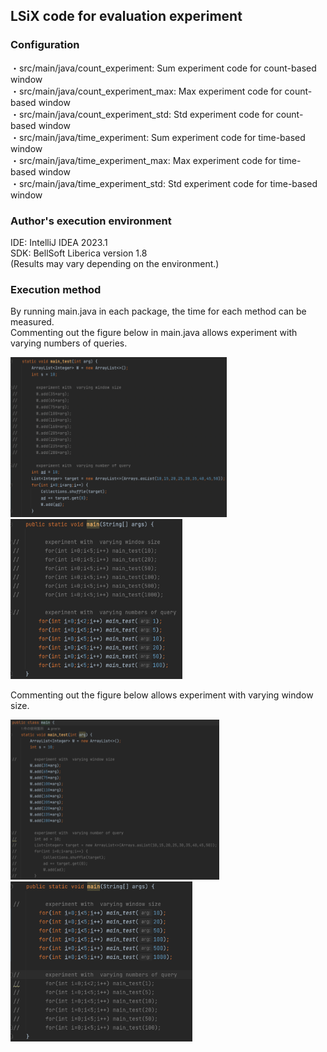 ## LSiX code for evaluation experiment

### Configuration
・src/main/java/count_experiment: Sum experiment code for count-based window \
・src/main/java/count_experiment_max: Max experiment code for count-based window \
・src/main/java/count_experiment_std: Std experiment code for count-based window \
・src/main/java/time_experiment: Sum experiment code for time-based window \
・src/main/java/time_experiment_max: Max experiment code for time-based window \
・src/main/java/time_experiment_std: Std experiment code for time-based window


### Author's execution environment
IDE: IntelliJ IDEA 2023.1 \
SDK: BellSoft Liberica version 1.8 \
(Results may vary depending on the environment.)

### Execution method
By running main.java in each package, the time for each method can be measured.\
Commenting out the figure below in main.java allows experiment with varying numbers of queries.
<p>
  <img src="https://github.com/prerin/experiment_for_EDBT/blob/master/img/query_num_1.png" height="256px">
  <img src="https://github.com/prerin/experiment_for_EDBT/blob/master/img/query_num_2.png" height="256px">
</p>

Commenting out the figure below allows experiment with varying window size.
<p>
  <img src="https://github.com/prerin/experiment_for_EDBT/blob/master/img/window_size_1.png" height="256px">
  <img src="https://github.com/prerin/experiment_for_EDBT/blob/master/img/window_size_2.png" height="256px">
</p>
